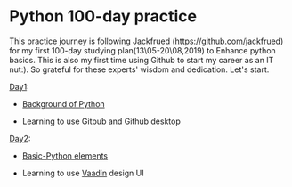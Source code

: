 # Python 100-day practice

This practice journey is following Jackfrued (https://github.com/jackfrued) for my first 100-day studying plan(13\05-20\08,2019) to Enhance python basics. This is also my first time using Github to start my career as an IT nut:). So grateful for these experts' wisdom and dedication. Let's start.

[Day1](https://github.com/fxyfeier/Python-100-day-practice/tree/master/Day01):

* [Background of Python](https://github.com/fxyfeier/Python-100-day-practice/blob/master/Day1/Day1.md)  

* Learning to use Gitbub and Github desktop

[Day2](https://github.com/fxyfeier/Python-100-day-practice/tree/master/Day02):

* [Basic-Python elements](https://github.com/fxyfeier/Python-100-day-practice/blob/master/Day02/Day02.md)  

* Learning to use [Vaadin](https://vaadin.com/designer) design UI
